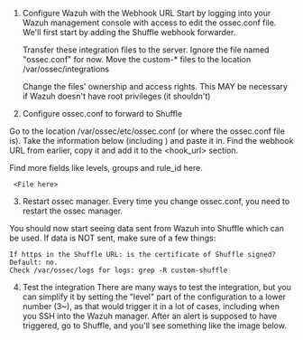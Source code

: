 1. Configure Wazuh with the Webhook URL Start by logging into your Wazuh management console with access to edit the ossec.conf file. We'll first start by adding the Shuffle webhook forwarder.

    Transfer these integration files to the server. Ignore the file named "ossec.conf" for now.
    Move the custom-* files to the location /var/ossec/integrations

    <File here>

    Change the files' ownership and access rights. This MAY be necessary if Wazuh doesn't have root privileges (it shouldn't)
    
    <File here>

2. Configure ossec.conf to forward to Shuffle 

Go to the location /var/ossec/etc/ossec.conf (or where the ossec.conf file is). Take the information below (including ) and paste it in. Find the webhook URL from earlier, copy it and add it to the <hook_url> section. 

Find more fields like levels, groups and rule_id here.

     <File here>

3. Restart ossec manager. Every time you change ossec.conf, you need to restart the ossec manager.

      <File here>
You should now start seeing data sent from Wazuh into Shuffle which can be used. If data is NOT sent, make sure of a few things:

    If https in the Shuffle URL: is the certificate of Shuffle signed? Default: no.
    Check /var/ossec/logs for logs: grep -R custom-shuffle

4. Test the integration There are many ways to test the integration, but you can simplify it by setting the "level" part of the configuration to a lower number (3~), as that would trigger it in a lot of cases, including when you SSH into the Wazuh manager. After an alert is supposed to have triggered, go to Shuffle, and you'll see something like the image below.
